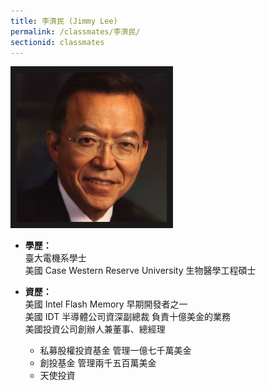 ```yaml
---
title: 李濟民 (Jimmy Lee)
permalink: /classmates/李濟民/
sectionid: classmates
---
```


<img src="/img/classmate_李濟民.jpg"
     alt="Photo of 李濟民"
     width="240" border="10" />

- **學歷：**<br />
  臺大電機系學士<br />
  美國 Case Western Reserve University 生物醫學工程碩士

- **資歷：**<br />
  美國 Intel Flash Memory 早期開發者之一<br />
  美國 IDT 半導體公司資深副總裁 負責十億美金的業務<br />
  美國投資公司創辦人兼董事、總經理

  - 私募股權投資基金 管理一億七千萬美金
  - 創投基金 管理兩千五百萬美金
  - 天使投資


